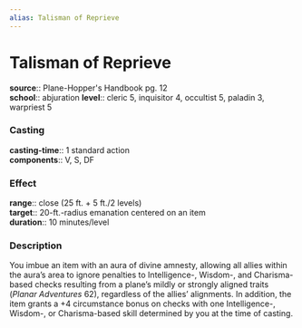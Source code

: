 ```yaml
---
alias: Talisman of Reprieve
---
```


# Talisman of Reprieve 

**source**:: Plane-Hopper's Handbook pg. 12  
**school**:: abjuration
**level**:: cleric 5, inquisitor 4, occultist 5, paladin 3, warpriest 5

### Casting 

**casting-time**:: 1 standard action  
**components**:: V, S, DF

### Effect 

**range**:: close (25 ft. + 5 ft./2 levels)  
**target**:: 20-ft.-radius emanation centered on an item  
**duration**:: 10 minutes/level

### Description 

You imbue an item with an aura of divine amnesty, allowing all allies within the aura’s area to ignore penalties to Intelligence-, Wisdom-, and Charisma-based checks resulting from a plane’s mildly or strongly aligned traits (*Planar Adventures* 62), regardless of the allies’ alignments. In addition, the item grants a +4 circumstance bonus on checks with one Intelligence-, Wisdom-, or Charisma-based skill determined by you at the time of casting.
